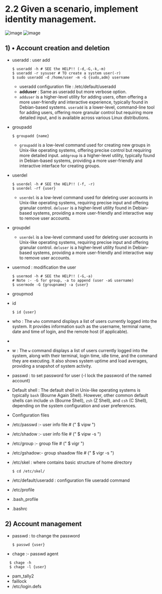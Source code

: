 # 2.2 Given a scenario, implement identity management.

![image](https://github.com/Bhazath/My-Linux-Notes/assets/114105507/d4986002-a3d8-401d-b486-cfb9e0a29107)
![image](https://github.com/Bhazath/My-Linux-Notes/assets/114105507/9dbcbf49-fba9-4cd0-8d52-25ea1641196a)

## 1) • Account creation and deletion

- useradd : user add
  ```
  $ useradd -h # SEE the HELP!! (-d,-G,-k,-m)
  $ useradd -r sysuser # TO create a system user(-r)
  $ sudo useradd -d /home/user -m -G {sudo,adm} username
  ```
  - useradd configuration file : /etc/default/useradd
  - **adduser** : Same as useradd but more verbose option.
  - `adduser` is a higher-level utility for adding users, often offering a more user-friendly and interactive experience, typically found in Debian-based systems. `useradd` is a lower-level, command-line tool for adding users, offering more granular control but requiring more detailed input, and is available across various Linux distributions.

- groupadd
  ```
  $ groupadd {name}
  ```
  - `groupadd` is a low-level command used for creating new groups in Unix-like operating systems, offering precise control but requiring more detailed input. `addgroup` is a higher-level utility, typically found in Debian-based systems, providing a more user-friendly and interactive interface for creating groups.
    
- userdel
  ```
  $ userdel -h # SEE the HELP!! (-f, -r)
  $ userdel -rf {user}
  ```
  - `userdel` is a low-level command used for deleting user accounts in Unix-like operating systems, requiring precise input and offering granular control. `deluser` is a higher-level utility found in Debian-based systems, providing a more user-friendly and interactive way to remove user accounts.
    
- groupdel
  - `userdel` is a low-level command used for deleting user accounts in Unix-like operating systems, requiring precise input and offering granular control. `deluser` is a higher-level utility found in Debian-based systems, providing a more user-friendly and interactive way to remove user accounts.
- usermod : modification the user
  ```
  $ usermod -h # SEE the HELP!! (-G,-a)
  # Note :- -G for group, -a to append (user -aG username)
  $ usermode -G {groupname} -a {user}
  
  ```
- groupmod
- id
  ```
  $ id {user}
  ```
- who : The `who` command displays a list of users currently logged into the system. It provides information such as the username, terminal name, date and time of login, and the remote host (if applicable).
- 
- w : The `w` command displays a list of users currently logged into the system, along with their terminal, login time, idle time, and the command they are executing. It also shows system uptime and load averages, providing a snapshot of system activity.
  
- passwd : to set password for user (-l lock the password of the named account)
 
- Default shell : The default shell in Unix-like operating systems is typically `bash` (Bourne Again Shell). However, other common default shells can include `sh` (Bourne Shell), `zsh` (Z Shell), and `csh` (C Shell), depending on the system configuration and user preferences.

- Configuration files
- /etc/passwd :- user info file     # (" $ vipw ")
- /etc/shadow :- user info file     # (" $ vipw -s ")
- /etc/group  :- group file         # (" $ vigr ")
- /etc/gshadow:- group shaadow file # (" $ vigr -s ")
- /etc/skel : where contains basic structure of home directory
  ```
  $ cd /etc/skel/
  ```
- /etc/default/useradd : configuration file useradd command 
- /etc/profile
- .bash_profile
- .bashrc

## 2) Account management

- passwd : to change the password
  ```
  $ passwd {user}
  ```
- chage :- passwd agent
```
  $ chage -h
  $ chage -l {user}
```
- pam_tally2 
- faillock
- /etc/login.defs
